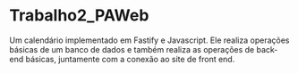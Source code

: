 # Trabalho2_PAWeb
Um calendário implementado em Fastify e Javascript. Ele realiza operações básicas de um banco de dados e também realiza as operações de back-end básicas, juntamente com a conexão ao site de front end.

